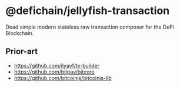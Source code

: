 # @defichain/jellyfish-transaction

Dead simple modern stateless raw transaction composer for the DeFi Blockchain.

## Prior-art

- https://github.com/ilyavf/tx-builder
- https://github.com/bitpay/bitcore
- https://github.com/bitcoinjs/bitcoinjs-lib
